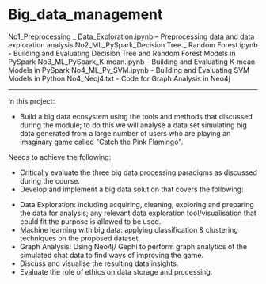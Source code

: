 # Big_data_management

No1_Preprocessing _ Data_Exploration.ipynb – Preprocessing data and data exploration analysis
No2_ML_PySpark_Decision Tree _ Random Forest.ipynb - Building and Evaluating Decision Tree and
Random Forest Models in PySpark
No3_ML_PySpark_K-mean.ipynb - Building and Evaluating K-mean Models in PySpark
No4_ML_Py_SVM.ipynb - Building and Evaluating SVM Models in Python
No4_Neoj4.txt - Code for Graph Analysis in Neo4j

---
In this project:
- Build a big data ecosystem using the tools and methods that discussed during the module;
to do this we will analyse a data set simulating big data generated from a large number of users 
who are playing an imaginary game called "Catch the Pink Flamingo".

Needs to achieve the following:
- Critically evaluate the three big data processing paradigms as discussed during the course.
- Develop and implement a big data solution that covers the following:
+ Data Exploration: including acquiring, cleaning, exploring and preparing the data for analysis;
any relevant data exploration tool/visualisation that could fit the purpose is allowed to be used.
+ Machine learning with big data: applying classification & clustering techniques on the proposed dataset.
+ Graph Analysis: Using Neo4j/ Gephi to perform graph analytics of the simulated chat data to find ways of
improving the game.
+ Discuss and visualise the resulting data insights.
+ Evaluate the role of ethics on data storage and processing.

